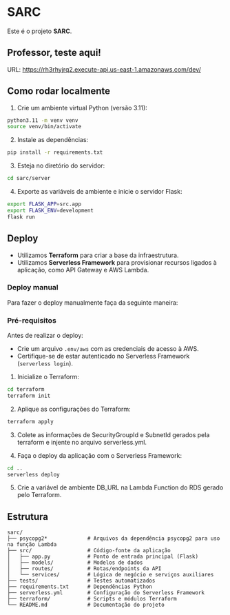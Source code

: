 # SARC

Este é o projeto **SARC**.

## Professor, teste aqui!

URL: https://rh3rhyjrq2.execute-api.us-east-1.amazonaws.com/dev/

## Como rodar localmente

1. Crie um ambiente virtual Python (versão 3.11):

  ```bash
  python3.11 -m venv venv
  source venv/bin/activate
  ```

2. Instale as dependências:

  ```bash
  pip install -r requirements.txt
  ```

3. Esteja no diretório do servidor:
```bash
cd sarc/server
```

4. Exporte as variáveis de ambiente e inicie o servidor Flask:

  ```bash
  export FLASK_APP=src.app
  export FLASK_ENV=development
  flask run
  ```

## Deploy

- Utilizamos **Terraform** para criar a base da infraestrutura.
- Utilizamos **Serverless Framework** para provisionar recursos ligados à aplicação, como API Gateway e AWS Lambda.

### Deploy manual

Para fazer o deploy manualmente faça da seguinte maneira:

### Pré-requisitos

Antes de realizar o deploy:
- Crie um arquivo `.env/aws` com as credenciais de acesso à AWS.
- Certifique-se de estar autenticado no Serverless Framework (`serverless login`).

1. Inicialize o Terraform:

  ```bash
  cd terraform
  terraform init
  ```

2. Aplique as configurações do Terraform:

  ```bash
  terraform apply
  ```

3. Colete as informações de SecurityGroupId e SubnetId gerados pela terraform e injente no arquivo serverless.yml.

4. Faça o deploy da aplicação com o Serverless Framework:

  ```bash
  cd ..
  serverless deploy
  ```

5. Crie a variável de ambiente DB_URL na Lambda Function do RDS gerado pelo Terraform.

## Estrutura

```
sarc/
├── psycopg2*             # Arquivos da dependência psycopg2 para uso na função Lambda
├── src/                  # Código-fonte da aplicação
│   ├── app.py            # Ponto de entrada principal (Flask)
│   ├── models/           # Modelos de dados
│   ├── routes/           # Rotas/endpoints da API
│   └── services/         # Lógica de negócio e serviços auxiliares
├── tests/                # Testes automatizados
├── requirements.txt      # Dependências Python
├── serverless.yml        # Configuração do Serverless Framework
├── terraform/            # Scripts e módulos Terraform
└── README.md             # Documentação do projeto
```
